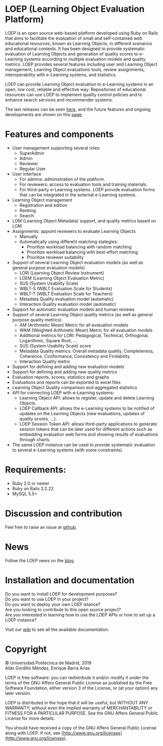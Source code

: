 # LOEP (Learning Object Evaluation Platform)

LOEP is an open source web-based platform developed using Ruby on Rails that aims to facilitate the evaluation of small and self-contained web educational resources, known as Learning Objects, in different scenarios and educational contexts. It has been designed to provide systematic evaluation of Learning Objects and generation of quality scores to e-Learning systems according to multiple evaluation models and quality metrics. LOEP provides several features including user and Learning Object management, Learning Object evaluations tools, review assignments, interoperability with e-Learning systems, and statistics.

LOEP can provide Learning Object evaluation to e-Learning systems in an open, low cost, reliable and effective way.
Repositories of educational resources can use LOEP to implement quality control policies and to enhance search services and recommender systems. 

The last releases can be seen [here](https://github.com/agordillo/LOEP/releases), and the future features and ongoing developments are shown on this [page](https://github.com/agordillo/LOEP/milestones).  
  
  
# Features and components
  
* User management supporting several roles:
  * SuperAdmin
  * Admin
  * Reviewer
  * Regular User
* User Interface
  * For admins: administration of the platform.
  * For reviewers: access to evaluation tools and training materials.
  * For third-party e-Learning systems. LOEP provide evaluation forms that can be integrated in the external e-Learning systems. 
* Learning Object management
  * Registration and edition
  * Ranking
  * Search
* LOM (Learning Object Metadata) support, and quality metrics based on LOM
* Assignments: appoint reviewers to evaluate Learning Objects
  * Manually
  * Automatically using differeht matching stategies:
    * Prioritize workload balancing with random matching 
    * Prioritize workload balancing with best-effort matching
    * Prioritize reviewer suitability
* Support of several Learning Object evaluation models (as well as general purpose evaluation models)
  * LORI (Learning Object Review Instrument)
  * LOEM (Learning Object Evaluation Metric)
  * SUS (System Usability Scale)
  * WBLT-S (WBLT Evaluation Scale for Students)
  * WBLT-T (WBLT Evaluation Scale for Teachers)
  * Metadata Quality evaluation model (automatic)
  * Interaction Quality evaluation model (automatic)
* Support for automatic evaluation models and human reviews
* Support of several Learning Object quality metrics (as well as general purpose quality metrics)
  * AM (Arithmetic Mean) Metric for all evaluation models
  * WAM (Weighted Arithmetic Mean) Metric for all evaluation models
  * Additional metrics for LORI: Pedagogical, Technical, Orthogonal, Logarithmic, Square Root, ...
  * SUS (System Usability Scale) score
  * Metadata Quality metrics: Overall metadata quality, Completeness, Coherence, Conformance, Consistency and Findability.
  * Interaction Quality metric
* Support for defining and adding new evaluation models
* Support for defining and adding new quality metrics
* Evaluation reports, scores, statistics and graphs
* Evaluations and reports can be exported to excel files
* Learning Object Quality comparison and aggregated statistics
* API for connecting LOEP with e-Learning systems:
  * Learning Object API: allows to register, update and delete Learning Objects.
  * LOEP Callback API: allows the e-Learning systems to be notified of updates on the Learning Objects (new evaluations, updates of quality scores, ...).
  * LOEP Session Token API: allows third-party applications to generate session tokens that can be later used for different actions such as embedding evaluation web forms and showing results of evaluations through charts.
* The same LOEP instance can be used to provide systematic evaluation to several e-Learning systems (with some constraints).

# Requirements:  

* Ruby 2.0 or newer
* Ruby on Rails 3.2.22
* MySQL 5.5+


# Discussion and contribution  
  
Feel free to raise an issue at [github](http://github.com/agordillo/LOEP/issues).  


# News

Follow the LOEP news on the [blog](https://loepblog.wordpress.com/). 


# Installation and documentation

Do you want to install LOEP for development purposes? <br/>
Do you want to use LOEP in your project? <br/>
Do you want to deploy your own LOEP istance? <br/>
Are you looking to contribute to this open source project?  <br/>
Are you interested in learning how to use the LOEP APIs or how to set up a LOEP instance? <br/>

Visit our [wiki](http://github.com/agordillo/LOEP/wiki) to see all the available documentation.  



# Copyright

© Universidad Politécnica de Madrid, 2019  
Aldo Gordillo Méndez, Enrique Barra Arias

LOEP is free software: you can redistribute it and/or modify it under the terms of the GNU Affero General Public License as published by the Free Software Foundation, either version 3 of the License, or (at your option) any later version.

LOEP is distributed in the hope that it will be useful, but WITHOUT ANY WARRANTY; without even the implied warranty of MERCHANTABILITY or FITNESS FOR A PARTICULAR PURPOSE.  See the GNU Affero General Public License for more details.

You should have received a copy of the GNU Affero General Public License along with LOEP. If not, see [http://www.gnu.org/licenses](http://www.gnu.org/licenses).
